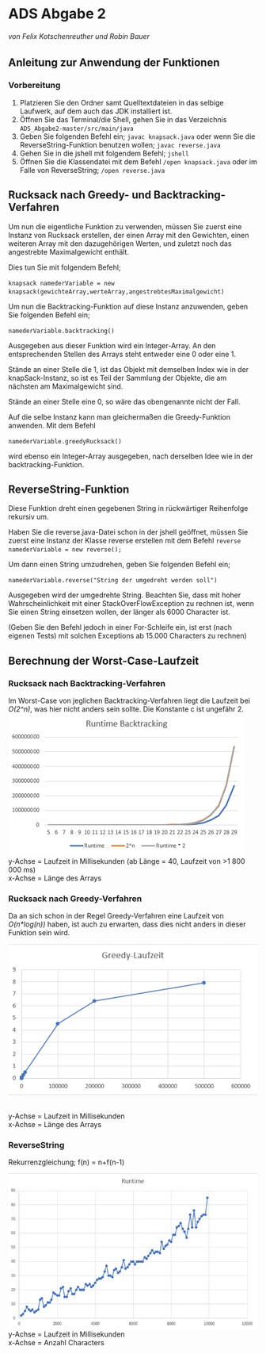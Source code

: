 # ADS Abgabe 2
###### von Felix Kotschenreuther und Robin Bauer

## Anleitung zur Anwendung der Funktionen

### Vorbereitung
1. Platzieren Sie den Ordner samt Quelltextdateien in das selbige Laufwerk, auf dem auch das JDK installiert ist.
2. Öffnen Sie das Terminal/die Shell, gehen Sie in das Verzeichnis `ADS_Abgabe2-master/src/main/java`
3. Geben Sie folgenden Befehl ein;
       `javac knapsack.java` oder wenn Sie die ReverseString-Funktion benutzen wollen; 
   `javac reverse.java`
4. Gehen Sie in die jshell mit folgendem Befehl;
    `jshell`
5. Öffnen Sie die Klassendatei mit dem Befehl `/open knapsack.java` oder im Falle von ReverseString; `/open reverse.java`


## Rucksack nach Greedy- und Backtracking-Verfahren
Um nun die eigentliche Funktion zu verwenden, müssen Sie zuerst eine Instanz von Rucksack erstellen, der einen
Array mit den Gewichten, einen weiteren Array mit den dazugehörigen Werten, und zuletzt noch das angestrebte Maximalgewicht enthält.

Dies tun Sie mit folgendem Befehl;

`knapsack namederVariable = new knapsack(gewichteArray,werteArray,angestrebtesMaximalgewicht)`

Um nun die Backtracking-Funktion auf diese Instanz anzuwenden, geben Sie folgenden Befehl ein;

`namederVariable.backtracking()`

Ausgegeben aus dieser Funktion wird ein Integer-Array. An den entsprechenden Stellen des Arrays steht entweder eine 0 oder eine 1.

Stände an einer Stelle die 1, ist das Objekt mit demselben Index wie in der knapSack-Instanz, so ist es Teil der Sammlung der Objekte, die am nächsten am Maximalgewicht sind.

Stände an einer Stelle eine 0, so wäre das obengenannte nicht der Fall.

Auf die selbe Instanz kann man gleichermaßen die Greedy-Funktion anwenden. Mit dem Befehl

`namederVariable.greedyRucksack()`

wird ebenso ein Integer-Array ausgegeben, nach derselben Idee wie in der backtracking-Funktion.



## ReverseString-Funktion

Diese Funktion dreht einen gegebenen String in rückwärtiger Reihenfolge rekursiv um.

Haben Sie die reverse.java-Datei schon in der jshell geöffnet, müssen Sie zuerst eine Instanz der Klasse reverse erstellen
mit dem Befehl `reverse namederVariable = new reverse();`

Um dann einen String umzudrehen, geben Sie folgenden Befehl ein;

`namederVariable.reverse("String der umgedreht werden soll")`

Ausgegeben wird der umgedrehte String. Beachten Sie, dass mit hoher Wahrscheinlichkeit mit einer StackOverFlowException zu rechnen ist, wenn Sie einen String einsetzen wollen, der länger als 6000 Character ist.

(Geben Sie den Befehl jedoch in einer For-Schleife ein, ist erst (nach eigenen Tests) mit solchen Exceptions ab 15.000 Characters zu rechnen)

## Berechnung der Worst-Case-Laufzeit


### Rucksack nach Backtracking-Verfahren
Im Worst-Case von jeglichen Backtracking-Verfahren liegt die Laufzeit bei _O(2^n)_, was hier nicht anders sein sollte. Die Konstante c ist ungefähr 2.
![graph backtracking runtime](backtrackingruntime.png)
<br/>y-Achse = Laufzeit in Millisekunden (ab Länge = 40, Laufzeit von >1 800 000 ms)<br/>x-Achse = Länge des Arrays

### Rucksack nach Greedy-Verfahren
Da an sich schon in der Regel Greedy-Verfahren eine Laufzeit von _O(n*log(n))_ haben, ist auch zu erwarten, dass dies nicht anders in dieser Funktion sein wird.

![Graph Greedy-Verfahren Runtime](GreedyRunTime.png)

<br/>y-Achse = Laufzeit in Millisekunden<br/>x-Achse = Länge des Arrays

### ReverseString

Rekurrenzgleichung; f(n) = n+f(n-1)

![img.png](img.png)
<br/>y-Achse = Laufzeit in Millisekunden<br/>x-Achse = Anzahl Characters


